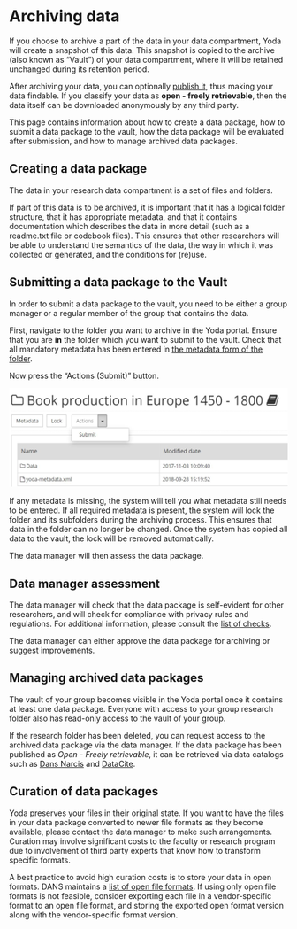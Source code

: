 # Archiving data
If you choose to archive a part of the data in your data compartment, Yoda will create a snapshot of this data.
This snapshot is copied to the archive (also known as &ldquo;Vault&rdquo;) of your data compartment,
where it will be retained unchanged during its retention period.

After archiving your data, you can optionally [publish it](Publishing.html), thus making your data findable. If
you classify your data as **open - freely retrievable**, then the data itself can be downloaded anonymously by
any third party.

This page contains information about how to create a data package, how to submit a data package to the vault,
how the data package will be evaluated after submission, and how to manage archived data packages.

## Creating a data package

The data in your research data compartment is a set of files and folders.

If part of this data is to be archived, it is important that it has a logical folder structure, that
it has appropriate metadata, and that it contains documentation which describes the data in more detail (such as
a readme.txt file or codebook files). This ensures that other researchers will be able to understand
the semantics of the data, the way in which it was collected or generated, and the conditions for (re)use.

## Submitting a data package to the Vault

In order to submit a data package to the vault, you need to be either a group manager or a regular member of the
group that contains the data.

First, navigate to the folder you want to archive in the Yoda portal. Ensure that you are  **in** the folder which
you want to submit to the vault. Check that all mandatory metadata has been entered in
[the metadata form of the folder](Add-metadata.html).

Now press the &ldquo;Actions (Submit)&rdquo; button. 

![Submit](Submit-button.JPG)

If any metadata is missing, the system will tell you what metadata still needs to be entered.
If all required metadata is present, the system will lock the folder and its subfolders during the archiving process. This ensures that data in the
folder can no longer be changed. Once the system has copied all data to the vault, the lock will be removed
automatically.

The data manager will then assess the data package.

## Data manager assessment

The data manager will check that the data package is self-evident for other researchers, and
will check for compliance with privacy rules and regulations.  For additional information,
please consult the [list of checks](DM-checks.html).

The data manager can either approve the data package for archiving or suggest improvements.

## Managing archived data packages

The vault of your group becomes visible in the Yoda portal once it contains at least one data package. Everyone with access
to your group research folder also has read-only access to the vault of your group.

If the research folder has been deleted, you can request access to the archived data package via the data manager. If the data package
has been published as  _Open - Freely retrievable_, it can be retrieved via data catalogs such as [Dans Narcis](https://www.narcis.nl/?Language=nl)
and [DataCite](https://search.datacite.org/).

## Curation of data packages

Yoda preserves your files in their original state. If you want to have the files in your data package converted
to newer file formats as they become available, please contact the data manager to make such arrangements.
Curation may involve significant costs to the faculty or research program due to involvement of third party experts
that know how to transform specific formats.

A best practice to avoid high curation costs is to store your data in open formats. DANS maintains a
[list of open file formats](https://dans.knaw.nl/en/about/services/easy/information-about-depositing-data/before-depositing/file-formats).
If using only open file formats is not feasible, consider exporting each file in a vendor-specific format to an open file format,
and storing the exported open format version along with the vendor-specific format version.
